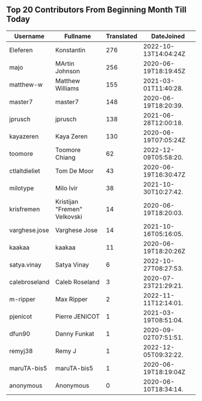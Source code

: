 ## Top 20 Contributors From Beginning Month Till Today ##
|Username|Fullname|Translated|DateJoined|
|--------|--------|----------|----------|
|Eleferen|Konstantin|276|2022-10-13T14:04:24Z|
|majo|MArtin Johnson|256|2020-06-19T18:19:45Z|
|matthew-w|Matthew Williams|155|2021-03-01T11:40:28.|
|master7|master7|148|2020-06-19T18:20:39.|
|jprusch|jprusch|138|2021-06-28T12:00:18.|
|kayazeren|Kaya Zeren|130|2020-06-19T07:05:24Z|
|toomore|Toomore Chiang|62|2022-12-09T05:58:20.|
|ctlaltdieliet|Tom De Moor|43|2020-06-19T16:30:47Z|
|milotype|Milo Ivir|38|2021-10-30T10:27:42.|
|krisfremen|Kristijan "Fremen" Velkovski|14|2020-06-19T18:20:03.|
|varghese.jose|Varghese Jose|14|2021-10-16T05:16:05.|
|kaakaa|kaakaa|11|2020-06-19T18:20:26Z|
|satya.vinay|Satya Vinay|6|2022-10-27T08:27:53.|
|calebroseland|Caleb Roseland|3|2020-07-23T21:29:21.|
|m-ripper|Max Ripper|2|2022-11-11T12:14:01.|
|pjenicot|Pierre JENICOT|1|2021-03-19T08:51:04.|
|dfun90|Danny Funkat|1|2020-09-02T07:51:51.|
|remyj38|Remy J|1|2022-12-05T09:32:22.|
|maruTA-bis5|maruTA-bis5|1|2020-06-19T18:19:04Z|
|anonymous|Anonymous|0|2020-06-10T18:34:14.|
